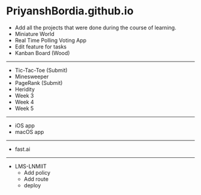 # PriyanshBordia.github.io

- Add all the projects that were done during the course of learning.
- Miniature World
- Real Time Polling Voting App
- Edit feature for tasks
- Kanban Board (Wood)
-------------------------------
- Tic-Tac-Toe (Submit)
- Minesweeper
- PageRank (Submit)
- Heridity 
- Week 3
- Week 4
- Week 5
------------------------------
- iOS app
- macOS app 
------------------------------
- fast.ai
-------------------------------
- LMS-LNMIIT
  - Add policy
  - Add route
  - deploy
